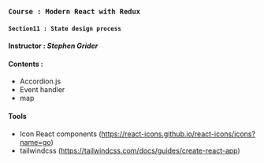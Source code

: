 ### `Course : Modern React with Redux`

#### `Section11 : State design process`

#### Instructor : **_Stephen Grider_**

#### Contents :

- Accordion.js
- Event handler
- map

#### Tools

- Icon React components (https://react-icons.github.io/react-icons/icons?name=go)
- tailwindcss (https://tailwindcss.com/docs/guides/create-react-app)
